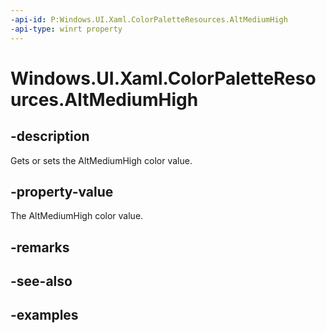 ```yaml
---
-api-id: P:Windows.UI.Xaml.ColorPaletteResources.AltMediumHigh
-api-type: winrt property
---
```


<!-- Property syntax.
public IReference<Color> AltMediumHigh { get;  set; }
-->

# Windows.UI.Xaml.ColorPaletteResources.AltMediumHigh

## -description

Gets or sets the AltMediumHigh color value.

## -property-value

The AltMediumHigh color value.

## -remarks

## -see-also

## -examples

